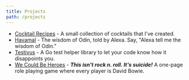 ```yaml
---
title: Projects
path: /projects
---
```


* [Cocktail Recipes](/cocktails/) - A small collection of cocktails that I've created.
* [Havamal](https://smile.amazon.com/Snugglebear-Team-Company-Havamal/dp/B07N114BWY/ref=sr_1_2?keywords=havamal&qid=1550960415&s=digital-skills&sr=1-2-catcorr) - The wisdom of Odin, told by Alexa. Say, "Alexa tell me the wisdom of Odin."
* [Testivus](https://github.com/britt/testivus/) - A Go test helper library to let your code know how it disappoints you.
* [We Could Be Heroes](/we_could_be_heroes.pdf) - ***This isn't rock n. roll. It's suicide!*** A one-page role playing game where every player is David Bowie.